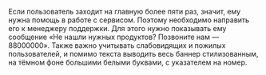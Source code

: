 Если пользователь заходит на главную более пяти раз, значит, ему нужна помощь в работе с сервисом. Поэтому необходимо направить его к менеджеру поддержки. Для этого нужно показывать ему сообщение «Не нашли нужных продуктов? Позвоните нам — 88000000». Также важно учитывать слабовидящих и пожилых пользователей, и помимо текста выводить весь баннер стилизованным, на тёмном фоне большими белыми буквами, с указателем на номер.
